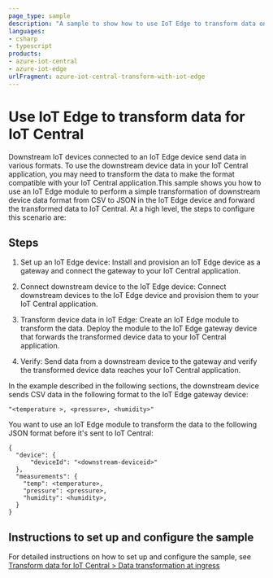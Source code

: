 ```yaml
---
page_type: sample
description: "A sample to show how to use IoT Edge to transform data on ingress to IoT Central."
languages:
- csharp
- typescript
products:
- azure-iot-central
- azure-iot-edge
urlFragment: azure-iot-central-transform-with-iot-edge
---
```


# Use IoT Edge to transform data for IoT Central

Downstream IoT devices connected to an IoT Edge device send data in various formats. To use the downstream device data in your IoT Central application, you may need to transform the data to make the format compatible with your IoT Central application.This sample shows you how to use an IoT Edge module to perform a simple transformation of downstream device data format from CSV to JSON in the IoT Edge device and forward the transformed data to IoT Central. At a high level, the steps to configure this scenario are:

## Steps

1. Set up an IoT Edge device: Install and provision an IoT Edge device as a gateway and connect the gateway to your IoT Central application.

2. Connect downstream device to the IoT Edge device: Connect downstream devices to the IoT Edge device and provision them to your IoT Central application.

3. Transform device data in IoT Edge: Create an IoT Edge module to transform the data. Deploy the module to the IoT Edge gateway device that forwards the transformed device data to your IoT Central application.

4. Verify: Send data from a downstream device to the gateway and verify the transformed device data reaches your IoT Central application.

In the example described in the following sections, the downstream device sends CSV data in the following format to the IoT Edge gateway device:

```
"<temperature >, <pressure>, <humidity>"
```

You want to use an IoT Edge module to transform the data to the following JSON format before it's sent to IoT Central:

```
{
  "device": {
      "deviceId": "<downstream-deviceid>"
  },
  "measurements": {
    "temp": <temperature>,
    "pressure": <pressure>,
    "humidity": <humidity>,
  }
}
```

## Instructions to set up and configure the sample

For detailed instructions on how to set up and configure the sample, see [Transform data for IoT Central > Data transformation at ingress](https://docs.microsoft.com/azure/iot-central/core/howto-transform-data#data-transformation-at-ingress)
